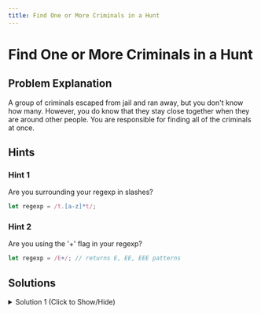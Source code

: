 ```yaml
---
title: Find One or More Criminals in a Hunt
---
```

# Find One or More Criminals in a Hunt

## Problem Explanation 

A group of criminals escaped from jail and ran away, but you don't know how many. However, you do know that they stay close together when they are around other people. You are responsible for finding all of the criminals at once.

## Hints

### Hint 1 
Are you surrounding your regexp in slashes? 
```javascript
let regexp = /t.[a-z]*t/;
```

### Hint 2
Are you using the '+' flag in your regexp?
```javascript
let regexp = /E+/; // returns E, EE, EEE patterns
```

## Solutions

<details><summary>Solution 1 (Click to Show/Hide)</summary>

```javascript
let crowd = "P1P2P3P4P5P6CCCP7P8P9";

let reCriminals = /C+/; // Change this line

let matchedCriminals = crowd.match(reCriminals);
console.log(matchedCriminals);
```

</details>
